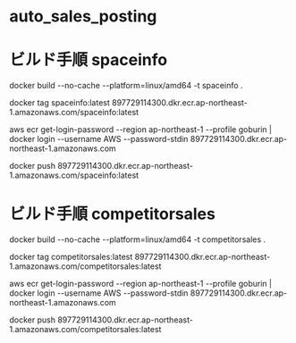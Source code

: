 # auto_sales_posting

# ビルド手順 spaceinfo

docker build --no-cache --platform=linux/amd64 -t spaceinfo .

docker tag spaceinfo:latest 897729114300.dkr.ecr.ap-northeast-1.amazonaws.com/spaceinfo:latest

aws ecr get-login-password --region ap-northeast-1 --profile goburin | docker login --username AWS --password-stdin 897729114300.dkr.ecr.ap-northeast-1.amazonaws.com

docker push 897729114300.dkr.ecr.ap-northeast-1.amazonaws.com/spaceinfo:latest

# ビルド手順 competitorsales

docker build --no-cache --platform=linux/amd64 -t competitorsales .

docker tag competitorsales:latest 897729114300.dkr.ecr.ap-northeast-1.amazonaws.com/competitorsales:latest

aws ecr get-login-password --region ap-northeast-1 --profile goburin | docker login --username AWS --password-stdin 897729114300.dkr.ecr.ap-northeast-1.amazonaws.com

docker push 897729114300.dkr.ecr.ap-northeast-1.amazonaws.com/competitorsales:latest